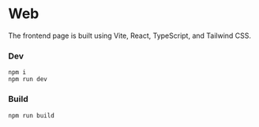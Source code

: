 # Web

The frontend page is built using Vite, React, TypeScript, and Tailwind CSS.

### Dev

```
npm i
npm run dev
```

### Build

```
npm run build
```